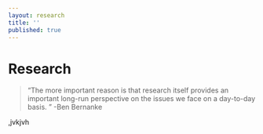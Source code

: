 ```yaml
---
layout: research
title: ''
published: true
---
```

# Research 
> “The more important reason is that research itself provides an important long-run perspective on the issues we face on a day-to-day basis. ” -Ben Bernanke


,jvkjvh
